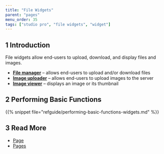 ```yaml
---
title: "File Widgets"
parent: "pages"
menu_order: 35
tags: ["studio pro", "file widgets", "widget"]
---
```


## 1 Introduction

File widgets allow end-users to upload, download, and display files and images. 

*   [**File manager**](file-manager) – allows end-users to upload and/or download files
*   [**Image uploader**](image-uploader) – allows end-users to upload images to the server
*   [**Image viewer**](image-viewer) – displays an image or its thumbnail

## 2 Performing Basic Functions

{{% snippet file="refguide/performing-basic-functions-widgets.md" %}}

## 3 Read More

* [Page](page)
* [Pages](pages)